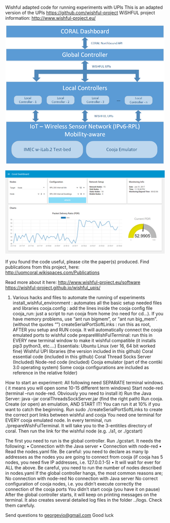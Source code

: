 Wishful adapted code for running experiments with UPIs
This is an adapted version of the UPIs https://github.com/wishful-project 
WiSHFUL project information: http://www.wishful-project.eu/ 

![alt text](screenshots/arch.png "Basic Description of UPI usage")


![alt text](screenshots/demo.png "Node Red front End")


If you found the code useful, please cite the paper(s) produced.
Find publications from this project, here:
http://uomcoral.wikispaces.com/Publications

Read more about it here: 
http://www.wishful-project.eu/software
https://wishful-project.github.io/wishful_upis/
1.	Various hacks and files to automate the running of experiments
install_wishful_environment : automates all the basic setup needed files and libraries
cooja.config : add the lines inside the cooja config file
cooja_run: just a script to run cooja from home (no need for cd…). If you have memory problems, use “ant run bigmem”, or “ant run big_mem”. (without the quotes “”)
createSerialPortSoftLinks : run this as root, AFTER you setup and RUN cooja. It will automatically connect the cooja emulated ports to wishful code
prepareWishFulTerminal: run this in EVERY new terminal window to make it wishful compatible (it installs pip3 python3, etc.…)
Essentials:
Ubuntu Linux (ver 16, 64 bit worked fine)
Wishful UPI libraries (the version included in this github)
Coral essential code (included in this github)
Coral Thread Socks Server (Included)
Node-red code (included)
Cooja emulator (part of the contiki 3.0 operating system)
Some cooja configurations are included as reference in the relative folder)


How to start an experiment:
All following need SEPARATE terminal windows. ( it means you will open some 10-15 different term windows)
Start node-red (terminal –run node-red. Obviously you need to install it)
Run the Java Server: java –jar coralThreadsSockServer.jar (find the right path)
Run cooja. Create (or open) an emulation, AND START IT! You can run it at 10% if you want to catch the beginning.
Run sudo ./createSerialPortSoftLinks to create the correct port links between wishful and cooja
You need one terminal for EVERY cooja emulated node. In every terminal, run ./prepareWishFulTerminal. It will take you to the 3-entitiles directory of coral. Then run the link for the wishful node (e.g. ./a1, or ./gcstart)

The first you need to run is the global controller. Run ./gcstart. It needs the following:
•	Connection with the Java server
•	Connection with node-red
•	Read the nodes.yaml file. Be careful: you need to declare as many Ip addresses as the nodes you are going to connect from cooja (if cooja has 5 nodes, you need five IP addresses, i.e. 127.0.0.1-5)
•	It will wait for ever for ALL the above. Be careful, you need to run the number of nodes described in nodes.yaml
If the global controller hangs, the most common reasons are;
	No connection with node-red
	No connection with Java server
	No correct configuration of cooja nodes, i.e. you didn’t execute correctly the connection of the cooja ports
	You didn’t start cooja (you have it on pause)
After the global controller starts, it will keep on printing messages on the terminal. It also creates several detailed log files in the folder ../logs. Check them carefuly.

Send questions to georgevio@gmail.com
Good luck

